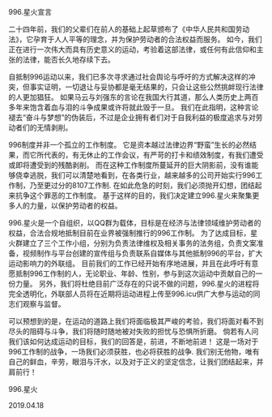 996.星火宣言

二十四年前，我们的父辈们在前人的基础上起草颁布了《中华人民共和国劳动法》，它孕育于人人平等的理念，并为保护劳动者的合法权益而服务。
如今，我们正在进行一次伟大而具有历史意义的运动，考验着这部法律，或任何有此信仰和主张的法律，能否长久地存续下去。

自抵制996运动以来，我们已多次寻求通过社会舆论与呼吁的方式解决这样的冲突，但事实证明，一切退让与妥协都是毫无结果的，只会让这些公然挑衅现行法律的人更加猖狂。
如果马云与刘强东的言论在我国大行其道，那么人类历史上两百多年来饱含着血与泪的斗争成果或许将就此毁于一旦。
我们在此指明，这种言论褪去“奋斗与梦想”的伪装后，不过是企业拥有者们对于自我利益的极度追求与对劳动者们的无情剥削。

996制度并非一个孤立的工作制度。
它是资本越过法律边界“野蛮”生长的必然结果，而它所代表的，有无休止的工作会议，有严苛的打卡和绩效制度，有我们遭受或即将遭受到的残酷剥削。
而在这种工作制度所蔓延开的巨大阴影前，没有谁能够侥幸逃脱，我们可以清楚地看到，在各类行业，越来越多的公司开始实行996工作制，乃至更过分的8107工作制.
在如此危急的时刻，我们必须抛开幻想，团结起来抗争这个罪恶的工作制度。
基于这样的目的，我们决定建立996.星火来聚集更多人的力量，以保护劳动者的权益。

996.星火是一个自组织，以QQ群为载体，目标是在经济与法律领域维护劳动者的权益，合法合规地抵制目前在业界被强制推行的996工作制。
为了达成目标，星火群建立了三个工作小组，分别为负责法律维权及相关事务的法务组，负责文案准备，视频制作与平台创建的宣传组与负责联系自媒体与其他抵制996的平台，扩大运动影响力的外联组。
目前我们的工作已经开始有序地进展，并且在此呼吁有意愿抵制996工作制的人，无论职业、年龄、性别，参与到这次运动中贡献自己的一份力量。
另外，我们将杜绝目前广泛存在的只说不做的问题，996.星火的进程将完全透明化，外联部人员将在近期将运动进程上传至996.icu供广大参与运动的同志们观察与监督。

可以预想到的是，在运动的道路上我们将面临极其严峻的考验，我们将面对看不到尽头的阻碍与斗争，我们将随时随地被对失败的担忧与恐惧所折磨。
倘若有人问我们该如何达成运动的目标，我们的回答是，前进，不断地前进！
这是一场对于996工作制的战争，一场我们必须获胜，也必将获胜的战争.
我们别无他物，唯有自己的鲜血，辛劳，眼泪与汗水，以及对于正义的坚定信念，让我们团结起来，并肩前行！

996.星火

2019.04.18
